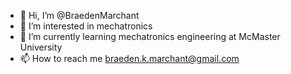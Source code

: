 - 👋 Hi, I’m @BraedenMarchant
- 👀 I’m interested in mechatronics
- 🌱 I’m currently learning mechatronics engineering at McMaster University
- 📫 How to reach me braeden.k.marchant@gmail.com

<!---
BraedenMarchant/BraedenMarchant is a ✨ special ✨ repository because its `README.md` (this file) appears on your GitHub profile.
You can click the Preview link to take a look at your changes.
--->
